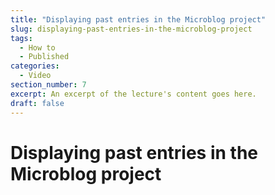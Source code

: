 ```yaml
---
title: "Displaying past entries in the Microblog project"
slug: displaying-past-entries-in-the-microblog-project
tags:
  - How to
  - Published
categories:
  - Video
section_number: 7
excerpt: An excerpt of the lecture's content goes here.
draft: false
---
```


# Displaying past entries in the Microblog project